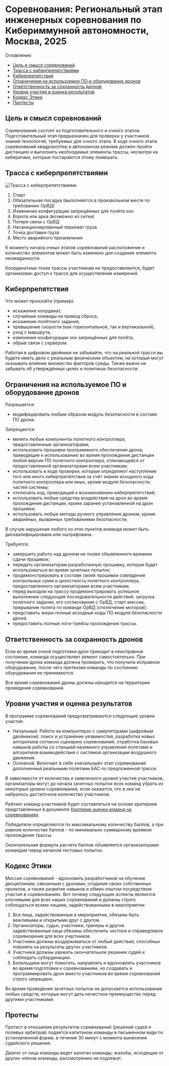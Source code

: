 # Соревнования: Региональный этап инженерных соревнования по Кибериммунной автономности, Москва, 2025

Оглавление:

- [Цель и смысл соревнований](#цель-и-смысл-соревнований)
- [Трасса с киберпрепятствиями](#трасса-с-киберпрепятствиями)
- [Киберпрепятствия](#киберпрепятствия)
- [Ограничения на используемое ПО и оборудование дронов](#ограничения-на-используемое-по-и-оборудование-дронов)
- [Ответственность за сохранность дронов](#ответственность-за-сохранность-дронов)
- [Уровни участия и оценка результатов](#уровни-участия-и-оценка-результатов)
- [Кодекс Этики](#кодекс-этики)
- [Протесты](#протесты)

## Цель и смысл соревнований

Соревнования состоят из подготовительного и очного этапов. Подготовительный этап предназначен для проверки у участников знаний технологий, требуемых для очного этапа. В ходе очного этапа соревнований квадрокоптер в автономном режиме должен пройти дистанцию и выполнить необходимые элементы трассы, несмотря на кибератаки, которые постараются этому помешать.

## Трасса с киберпрепятствиями

![Трасса с киберпрепятствиями](scheme7.jpg)

 1. Старт
 2. Обязательная посадка (выполняется в произвольном месте по требованию ОрВД)
 3. Изменение конфигурации запрещённых для полёта зон
 4. Ворота или арка (возможно из сетки)
 5. Потеря связи с ОрВД
 6. Несанкционированный перехват груза
 7. Точка доставки груза
 8. Место аварийного приземления

К моменту начала очных этапов соревнований расположение и количество элементов может быть изменено для создания элемента неожиданности.

Координатные точки трассы участникам не предоставляются, будет организован доступ к трассе для осуществления измерений.

## Киберпрепятствия

Что может произойти (пример):

- искажение координат,
- случайные команды на привод сброса,
- искажение полётного задания,
- превышение скорости (как горизонтальной, так и вертикальной),
- уход с маршрута,
- изменение конфигурации зон запрещённых для полёта,
- обрыв связи с сервером.

Работая в цифровом двойнике не забывайте, что на реальной трассе вы будете иметь дело с реальным физическим объектом, на который могут оказывать влияние множество факторов среды. Также важно не забывать об утверждённых целях и политиках безопасности.

## Ограничения на используемое ПО и оборудование дронов

Разрешается:

- модифицировать любым образом модуль безопасности в составе ПО дрона.

Запрещается:

- менять любые компоненты полетного контроллера, предоставленные организаторами;
- использовать прошивки программного обеспечения дрона, приводящие к использованию во время прохождения дистанции любой версии ПО полетного контроллера, отличающейся от предоставленной организаторами всем участникам;
- использовать в коде проверки, которые определяют наступление того или иного киберпрепятствия за счет знания исходного кода полетного контроллера или иных, кроме модуля безопасности, частей системы;
- отключать код, приводящий к возникновению киберпрепятствий;
- использовать любые средства воздействия на дрон во время прохождения дистанции, кроме заранее установленной на дрон прошивки;
- использовать любые методы ручного управления дроном, кроме аварийных, вызванных требованиями безопасности;

В случае нарушения любого из этих пунктов команда может быть дисквалифицирована или оштрафована.

Требуется:

- завершить работу над дроном не позже объявленного времени сдачи прошивок;
- передать организаторам разработанную прошивку, которая будет использоваться во время зачетных попыток;
- продемонстрировать в составе своей прошивки совпадение контрольных сумм и целостность полетного контроллера, предоставленного организаторами всем участникам;
- перед выходом на трассу продемонстрировать успешное выполнение следующей последовательности действий: загрузка полетного задания, его согласование с ОрВД, старт миссии, прерывание полета по команде ОрВД (отключение моторов);
- представить жюри полные исходные коды ПО модуля безопасности дрона;
- предоставить полные логи-трейсы прохождения трассы.

## Ответственность за сохранность дронов

Если во время очной подготовки дрон приходит в неисправное состояние, команда осуществляет ремонт самостоятельно. При получении дрона команда должна проверить, что получила исправное оборудование, после чего претензии команды по состоянию оборудования не принимаются.

Все время соревнований дроны должны находится на территории проведения соревнований.

## Уровни участия и оценка результатов

В программе соревнований предусматриваются следующие уровни участия:

- Начальный. Работа на компьютерах с симуляторами (цифровым двойником): поиск и устранение уязвимостей, разработка новых алгоритмов согласно сценарию соревнований, отработка базовых навыков работы со станцией наземного управления полетами и алгоритмов взаимодействия с системой организации воздушного движения.
- Основной. Включает в себя «начальный» этап соревнований дополненный реальными полетами БАС по предложенной трассе.

В зависимости от количества и заявленного уровня участия участников, организаторы могут до начала зачетных попыток всех команд убрать из некоторые уровни соревнований, если окажется, что в них не набралось достаточное количество участников.

Рейтинг команд-участников будет составляться на основе критериев представленных в документе [Критерии оценки команд на соревнованиях](docs/ASSESSMENT.md).

Победители определяются по максимальному количеству баллов, а при равном количестве баллов - по минимально суммарному времени прохождения трассы.

Окончательная формула расчета баллов объявляется организаторами командам перед началом тестовых попыток.

## Кодекс Этики

Миссия соревнований - вдохновить разработчиков на обучение дисциплинам, связанным с дронами, создание своих собственных проектов, а также развитие навыков и обмен опытом посредством участия в соревнованиях. Вот почему следующие аспекты являются ключевыми для всех наших соревнований и должны строго соблюдаться всеми лицами, задействованными в мероприятии:

1. Все лица, задействованные в мероприятии, обязаны быть вежливыми и открытыми друг с другом.
2. Организаторы, судьи, участники, тренеры и другие задействованные лица обязаны обеспечить честное и справедливое соревнование для всех участников.
3. Участники должны воздерживаться от любый действий, способных повлиять на результаты других участников.
4. Участники должны уважать окончательное решение судей и соблюдать субординацию.
5. Болельщики могут помогать, направлять и вдохновлять участников во время подготовки к соревнованиям, но создавать и программировать дрон вместо участников во время соревнований строго запрещено.

Во время проведения зачетных попыток не допускается использование любых средств, которые могут дать нечестное преимущество перед другими участниками.

## Протесты

Протест в отношении результатов соревнований (решений судей и полевых арбитров) подается капитаном команды в письменном виде по установленной форме, в течение 30 минут с момента вынесения судейского решения.

Диалог от лица команды ведет капитан команды; жалобы, исходящие от других членов команды, рассмотрению не подлежат.